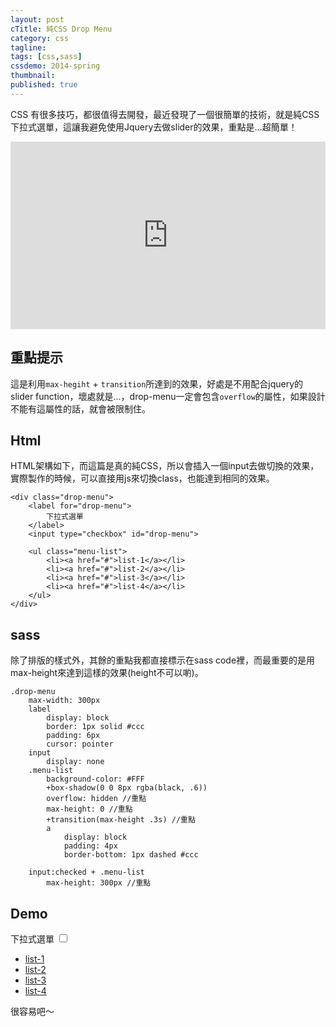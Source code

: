 ```yaml
---
layout: post
cTitle: 純CSS Drop Menu
category: css
tagline: 
tags: [css,sass]
cssdemo: 2014-spring
thumbnail: 
published: true
---
```


CSS 有很多技巧，都很值得去開發，最近發現了一個很簡單的技術，就是純CSS下拉式選單，這讓我避免使用Jquery去做slider的效果，重點是...超簡單！

<iframe src="http://codepen.io/Wcc723/full/yCpae/" frameborder="0" width="100%" height="300"> </iframe>

<!-- more -->

## 重點提示

這是利用`max-hegiht` + `transition`所達到的效果，好處是不用配合jquery的slider function，壞處就是...，drop-menu一定會包含`overflow`的屬性，如果設計不能有這屬性的話，就會被限制住。

## Html

HTML架構如下，而這篇是真的純CSS，所以會插入一個input去做切換的效果，實際製作的時候，可以直接用js來切換class，也能達到相同的效果。

	<div class="drop-menu">
		<label for="drop-menu">
			下拉式選單
		</label>
		<input type="checkbox" id="drop-menu">

		<ul class="menu-list">
			<li><a href="#">list-1</a></li>
			<li><a href="#">list-2</a></li>
			<li><a href="#">list-3</a></li>
			<li><a href="#">list-4</a></li>
		</ul>
	</div>

## sass

除了排版的樣式外，其餘的重點我都直接標示在sass code裡，而最重要的是用max-height來達到這樣的效果(height不可以喲)。

	.drop-menu
		max-width: 300px 
		label
			display: block
			border: 1px solid #ccc
			padding: 6px
			cursor: pointer
		input
			display: none 
		.menu-list
			background-color: #FFF
			+box-shadow(0 0 8px rgba(black, .6))
			overflow: hidden //重點
			max-height: 0 //重點
			+transition(max-height .3s) //重點
			a
				display: block
				padding: 4px
				border-bottom: 1px dashed #ccc
		
		input:checked + .menu-list
			max-height: 300px //重點

## Demo

<div class="demo d0520">
	<div class="drop-menu">
	<label for="drop-menu"> 下拉式選單 </label>
	<input type="checkbox" id="drop-menu"/>
		<ul class="menu-list">
			<li><a href="#">list-1</a></li>
			<li><a href="#">list-2</a></li>
			<li><a href="#">list-3</a></li>
			<li><a href="#">list-4</a></li>
		</ul>
	</div> 
</div>

很容易吧～